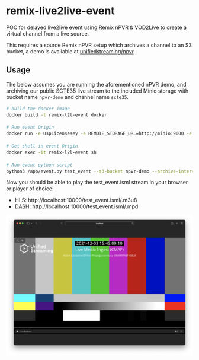 # remix-live2live-event
POC for delayed live2live event using Remix nPVR & VOD2Live to create a virtual
channel from a live source.

This requires a source Remix nPVR setup which archives a channel to an S3
bucket, a demo is available at
[unifiedstreaming/npvr](https://github.com/unifiedstreaming/npvr).


## Usage

The below assumes you are running the aforementioned nPVR demo, and archiving
our public SCTE35 live stream to the included Minio storage with bucket name
``npvr-demo`` and channel name ``scte35``.

```bash
# build the docker image
docker build -t remix-l2l-event docker

# Run event Origin
docker run -e UspLicenseKey -e REMOTE_STORAGE_URL=http://minio:9000 -e S3_REGION=default -e S3_ACCESS_KEY=minioadmin -e S3_SECRET_KEY=minioadmin -p 10000:80 --name remix-l2l-event --rm --network npvr_default remix-l2l-event

# Get shell in event Origin
docker exec -it remix-l2l-event sh

# Run event python script
python3 /app/event.py test_event --s3-bucket npvr-demo --archive-interval PT5M --archive-channel scte35 --s3-endpoint minio:9000
```

Now you should be able to play the test_event.isml stream in your browser or
player of choice:

* HLS: http://localhost:10000/test_event.isml/.m3u8
* DASH: http://localhost:10000/test_event.isml/.mpd

![HLS stream playing in Safari](hls_player.png)

